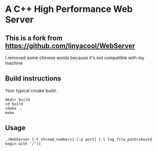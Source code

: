 # A C++ High Performance Web Server

## This is a fork from https://github.com/linyacool/WebServer
I removed some chinese words because it's not compatible with my machine

## Build instructions
Your typical cmake build :
```
mkdir build
cd build
cmake ..
make
```

## Usage
`./WebServer [-t thread_numbers] [-p port] [-l log_file_path(should begin with '/')]`
